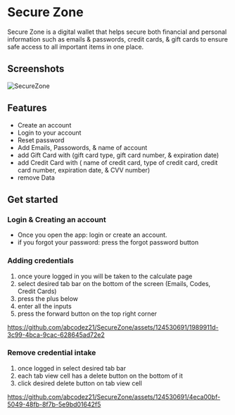 # Secure Zone
Secure Zone is a digital wallet that helps secure both financial and personal information such as emails & passwords, credit cards, & gift cards to ensure safe access to all important items in one place.

## Screenshots
![SecureZone](https://github.com/abcodez21/Securezone/assets/124530691/83362bdc-ecf8-4b36-89b4-d386eca730aa)



## Features
* Create an account
* Login to your account
* Reset password
* Add Emails,  Passowords, & name of account
* add Gift Card with (gift card type, gift card number, & expiration date)
* add Credit Card with ( name of credit card, type of credit card, credit card number, expiration date, & CVV number)
* remove Data

## Get started

### Login & Creating an account
* Once you open the app: login or create an account.
* if you forgot your password: press the forgot password button 


### Adding credentials
1. once youre logged in you will be taken to the calculate page
2. select desired tab bar on the bottom of the screen (Emails, Codes, Credit Cards)
3. press the plus below
4. enter all the inputs
5. press the forward button on the top right corner


https://github.com/abcodez21/SecureZone/assets/124530691/1989911d-3c99-4bca-9cac-628645ad72e2


### Remove credential intake 
1. once logged in select desired tab bar
2. each tab view cell has a delete button on the bottom of it
3. click desired delete button on tab view cell


https://github.com/abcodez21/SecureZone/assets/124530691/4eca00bf-5049-48fb-8f7b-5e9bd01642f5


